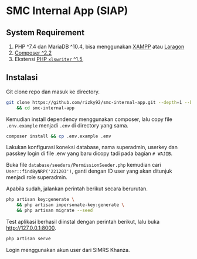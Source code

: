 # SMC Internal App (SIAP)
## System Requirement
1. PHP ^7.4 dan MariaDB ^10.4, bisa menggunakan [XAMPP](https://www.apachefriends.org/download.html) atau [Laragon](https://laragon.org/download/)
2. [Composer ^2.2](https://getcomposer.org/download/)
3. Ekstensi [PHP `xlswriter` ^1.5](https://github.com/viest/php-ext-xlswriter), 

## Instalasi
Git clone repo dan masuk ke directory.
```bash
git clone https://github.com/rizky92/smc-internal-app.git --depth=1 --branch=live smc-internal-app \
    && cd smc-internal-app
```

Kemudian install dependency menggunakan composer, lalu copy file `.env.example` menjadi `.env` di directory yang sama.
```bash
composer install && cp .env.example .env
```

Lakukan konfigurasi koneksi database, nama superadmin, userkey dan passkey login di file .env yang baru dicopy tadi pada bagian `# WAJIB`.

Buka file `database/seeders/PermissionSeeder.php` kemudian cari `User::findByNRP('221203')`, ganti dengan ID user yang akan ditunjuk menjadi role superadmin.

Apabila sudah, jalankan perintah berikut secara berurutan.
```bash
php artisan key:generate \
    && php artisan impersonate-key:generate \
    && php artisan migrate --seed
```

Test aplikasi berhasil diinstal dengan perintah berikut, lalu buka http://127.0.0.1:8000.
```bash
php artisan serve
```

Login menggunakan akun user dari SIMRS Khanza.